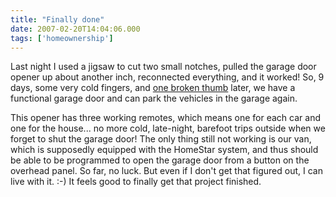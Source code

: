 ```yaml
---
title: "Finally done"
date: 2007-02-20T14:04:06.000
tags: ['homeownership']
---
```


Last night I used a jigsaw to cut two small notches, pulled the garage door opener up about another inch, reconnected everything, and it worked! So, 9 days, some very cold fingers, and [one broken thumb](/07/02/i-fought-the-door-and-the-door-won/) later, we have a functional garage door and can park the vehicles in the garage again.

This opener has three working remotes, which means one for each car and one for the house... no more cold, late-night, barefoot trips outside when we forget to shut the garage door! The only thing still not working is our van, which is supposedly equipped with the HomeStar system, and thus should be able to be programmed to open the garage door from a button on the overhead panel. So far, no luck. But even if I don't get that figured out, I can live with it. :-) It feels good to finally get that project finished.
